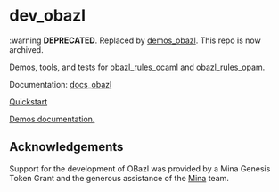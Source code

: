 # dev_obazl

:warning **DEPRECATED**. Replaced by [demos_obazl](https://github.com/obazl/demos_obazl).  This repo is now archived.

Demos, tools, and tests for
[obazl_rules_ocaml](https://github.com/obazl/rules_opam) and
[obazl_rules_opam](https://github.com/obazl/rules_opam).

Documentation: [docs_obazl](https://obazl.github.io/docs_obazl/)


[Quickstart](quickstart.md)

[Demos documentation.](demos/readme.md)

## Acknowledgements

Support for the development of OBazl was provided by a Mina Genesis
Token Grant and the generous assistance of the [Mina](https://minaprotocol.com/) team.
